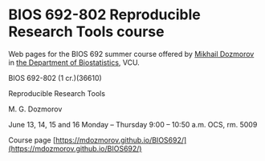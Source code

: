 # BIOS 692-802 Reproducible Research Tools course

Web pages for the BIOS 692 summer course offered by [Mikhail Dozmorov](https://mdozmorov.github.io/) in [the Department of Biostatistics](http://www.biostatistics.vcu.edu/), VCU.

BIOS 692-802 (1 cr.)(36610)

Reproducible Research Tools

M. G. Dozmorov

June 13, 14, 15 and 16 Monday – Thursday 9:00 – 10:50 a.m. OCS, rm. 5009

Course page [https://mdozmorov.github.io/BIOS692/](https://mdozmorov.github.io/BIOS692/)
